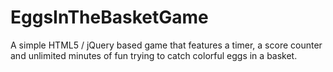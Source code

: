 # EggsInTheBasketGame
A simple HTML5 / jQuery based game that features a timer, a score counter and unlimited minutes of fun trying to catch colorful eggs in a basket.
